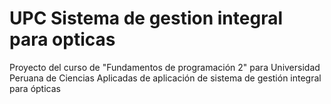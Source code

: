 # UPC Sistema de gestion integral para opticas
Proyecto del curso de "Fundamentos de programación 2" para Universidad Peruana de Ciencias Aplicadas de aplicación de sistema de gestión integral para ópticas

